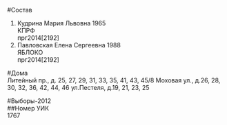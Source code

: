 #Состав  
1. Кудрина Мария Львовна 1965  
    КПРФ  
    прг2014[2192]  
2. Павловская Елена Сергеевна 1988  
    ЯБЛОКО  
    прг2014[2192]  
  
#Дома  
Литейный пр., д. 25, 27, 29, 31, 33, 35, 41, 43, 45/8 Моховая ул., д.26, 28, 30, 32, 36, 42, 44, 46 ул.Пестеля, д.19, 21, 23, 25  
  
#Выборы-2012  
##Номер УИК  
1767  
